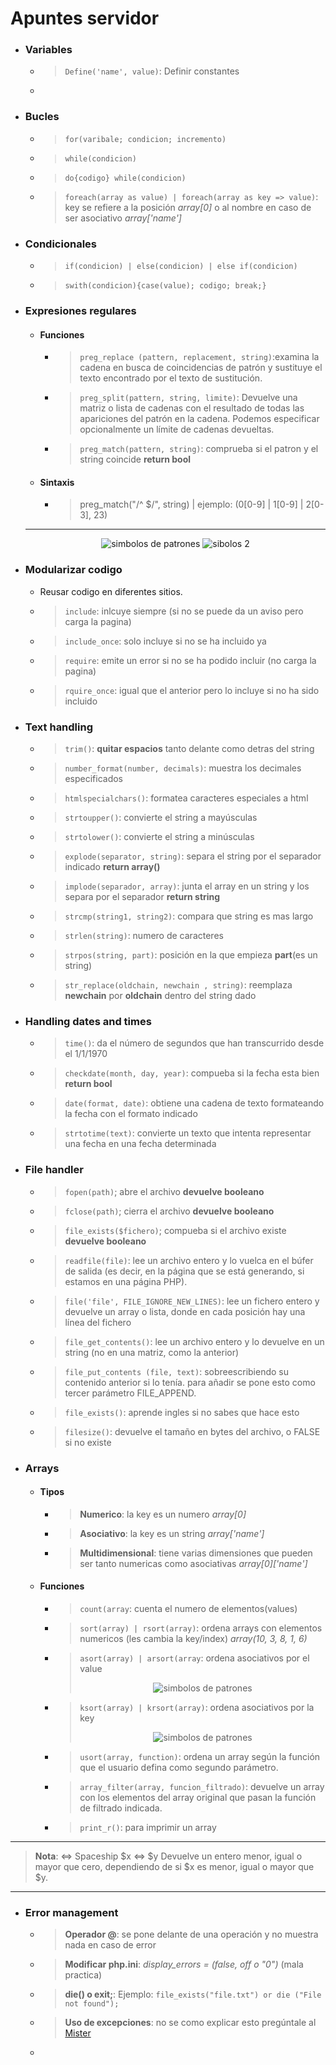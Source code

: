# Apuntes servidor

- ### Variables
  - >`Define('name', value)`: Definir constantes
  - >
- ### Bucles
  - >`for(varibale; condicion; incremento)`
  - >`while(condicion)`
  - >`do{codigo} while(condicion)`
  - >`foreach(array as value) | foreach(array as key => value)`: key se refiere a la posición _array[0]_ o al nombre en caso de ser asociativo _array['name']_ 
- ### Condicionales
  - >`if(condicion) | else(condicion) | else if(condicion)`
  - >`swith(condicion){case(value); codigo; break;}`
- ### Expresiones regulares
  - #### Funciones
    - >`preg_replace (pattern, replacement, string)`:examina la cadena en busca de coincidencias de patrón y sustituye el texto encontrado por el texto de sustitución.
    - >`preg_split(pattern, string, limite)`: Devuelve una matriz o lista de cadenas con el resultado de todas las apariciones del patrón en la cadena. Podemos especificar opcionalmente un límite de cadenas devueltas.
    - >`preg_match(pattern, string)`: comprueba si el patron y el string coincide **return bool**
  - #### Sintaxis
    - >preg_match("/^  $/", string) | ejemplo: (0[0-9] | 1[0-9] | 2[0-3], 23)
  * * *
  <p align="center">
    <img alt="simbolos de patrones" src="imgs/patterns.png">
    <img alt="sibolos 2" src="imgs/patterns2.png">
  </p>
- ### Modularizar codigo
  - Reusar codigo en diferentes sitios.
  - >`include`: inlcuye siempre (si no se puede da un aviso pero carga la pagina)
  - >`include_once`: solo incluye si no se ha incluido ya
  - >`require`: emite un error si no se ha podido incluir (no carga la pagina)
  - >`rquire_once`: igual que el anterior pero lo incluye si no ha sido incluido
- ### Text handling
  - >`trim()`: **quitar espacios** tanto delante como detras del string
  - >`number_format(number, decimals)`: muestra los decimales especificados
  - >`htmlspecialchars()`: formatea caracteres especiales a html
  - >`strtoupper()`: convierte el string a mayúsculas
  - >`strtolower()`: convierte el string a minúsculas
  - >`explode(separator, string)`: separa el string por el separador indicado **return array()**
  - >`implode(separador, array)`: junta el array en un string y los separa por el separador **return string**
  - >`strcmp(string1, string2)`: compara que string es mas largo
  - >`strlen(string)`: numero de caracteres
  - >`strpos(string, part)`: posición en la que empieza **part**(es un string)
  - >`str_replace(oldchain, newchain , string)`: reemplaza **newchain** por **oldchain** dentro del string dado
- ### Handling dates and times
  - >`time()`: da el número de segundos que han transcurrido desde el 1/1/1970
  - >`checkdate(month, day, year)`: compueba si la fecha esta bien **return bool**
  - >`date(format, date)`: obtiene una cadena de texto formateando la fecha con el formato indicado
  - > `strtotime(text)`: convierte un texto que intenta representar una fecha en una fecha determinada
- ### File handler
  - >`fopen(path)`; abre el archivo **devuelve booleano** 
  - >`fclose(path)`; cierra el archivo **devuelve booleano** 
  - >`file_exists($fichero)`; compueba si el archivo existe **devuelve booleano** 
  - >`readfile(file)`: lee un archivo entero y lo vuelca en el búfer de salida (es decir, en la página que se está generando, si estamos en una página PHP).
  - >`file('file', FILE_IGNORE_NEW_LINES)`: lee un fichero entero y devuelve un array o lista, donde en cada posición hay una línea del fichero
  - >`file_get_contents()`: lee un archivo entero y lo devuelve en un string (no en una matriz, como la anterior)
  - >`file_put_contents (file, text)`: sobreescribiendo su contenido anterior si lo tenía. para añadir se pone esto como tercer parámetro FILE_APPEND.
  - >`file_exists()`: aprende ingles si no sabes que hace esto
  - >`filesize()`: devuelve el tamaño en bytes del archivo, o FALSE si no existe
- ### Arrays
  - #### Tipos
    - >**Numerico**: la key es un numero _array[0]_
    - >**Asociativo**: la key es un string _array['name']_
    - >**Multidimensional**: tiene varias dimensiones que pueden ser tanto numericas como asociativas _array[0]['name']_  
  - #### Funciones
    - >`count(array`: cuenta el numero de elementos(values)
    - >`sort(array) | rsort(array)`: ordena arrays con elementos numericos (les cambia la key/index) _array(10, 3, 8, 1, 6)_
    - >`asort(array) | arsort(array`: ordena asociativos por el value <p align="center">
      <img alt="simbolos de patrones" src="imgs/asort.png">   </p>
    - >`ksort(array) | krsort(array)`: ordena asociativos por la key <p align="center">
      <img alt="simbolos de patrones" src="imgs/ksort.png">   </p>
    - >`usort(array, function)`: ordena un array según la función que el usuario defina como segundo parámetro.
    - >`array_filter(array, funcion_filtrado)`: devuelve un array con los elementos del array original que pasan la función de filtrado indicada.
    - >`print_r()`: para imprimir un array
- - -
>**Nota**: <=> Spaceship $x <=> $y Devuelve un entero menor, igual o mayor que cero, dependiendo de si $x es menor, igual o mayor que $y.
- - -
- ### Error management
  - >**Operador @**: se pone delante de una operación y no muestra nada en caso de error
  - >**Modificar php.ini**: _display_errors = (false, off o "0")_ (mala practica)
  - >**die() o exit;**: Ejemplo: `file_exists("file.txt") or die ("File not found");`
  - >**Uso de excepciones**: no se como explicar esto pregúntale al [Mister](https://chat.openai.com)
  - 
